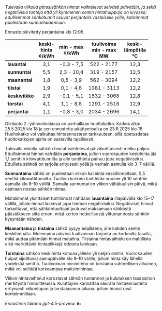 *Tulevalla viikolla pörssisähkön hinnat vaihtelevat selvästi päivittäin, ja sekä negatiivisia tunteja että yli kymmenen sentin hintahuippuja on luvassa; edullisimmat sähkötunnit osuvat perjantain vastaiselle yölle, kalleimmat puolestaan sunnuntaiaamuun.*

Ennuste päivitetty perjantaina klo 12:06.

|             | keski-<br>hinta<br>¢/kWh | min - max<br>¢/kWh | tuulivoima<br>min - max<br>MW | keski-<br>lämpötila<br>°C |
|:------------|:------------------------:|:-------------------:|:----------------------------:|:--------------------------:|
| **lauantai**    |           3,1            |     -0,3 - 7,5      |         522 - 2177          |            12,3            |
| **sunnuntai**   |           5,5            |     2,3 - 10,4      |         319 - 2157          |            12,5            |
| **maanantai**   |           1,8            |     0,5 - 3,9       |         562 - 3094          |            12,2            |
| **tiistai**     |           1,9            |     0,1 - 4,6       |        1981 - 3113          |            12,2            |
| **keskiviikko** |           2,9            |     -0,1 - 5,1      |        1832 - 3068          |            12,8            |
| **torstai**     |           4,1            |     1,1 - 8,8       |        1291 - 2516          |            12,9            |
| **perjantai**   |           1,1            |     -0,8 - 3,0      |        2034 - 2696          |            14,1            |

Olkiluoto 2 -ydinvoimalassa on parhaillaan huoltokatko. Katkos alkoi 25.5.2025 klo 18 ja sen ennustettu päättymisaika on 23.6.2025 klo 18. Huoltokatko voi vaikuttaa hintaennusteen tarkkuuteen, sillä opetusdataa huoltokatkojen ajalta on saatavilla rajallisesti.

Tulevalla viikolla sähkön hinnat vaihtelevat päiväkohtaisesti melko paljon. Edullisimmat hinnat nähdään **perjantaina**, jolloin vuorokauden keskihinta jää 1,1 senttiin kilowattitunnilta ja alin tuntihinta painuu jopa negatiiviseksi. Edullista sähköä on tarjolla erityisesti yöllä ja varhain aamulla klo 3–7 välillä.

**Sunnuntaina** sähkö on puolestaan viikon kalleinta keskihinnaltaan, 5,5 senttiä kilowattitunnilta. Tuolloin korkein tuntihinta nousee yli 10 senttiin aamulla klo 8–10 välillä. Samalla sunnuntai on viikon vähätuulisin päivä, mikä osaltaan nostaa sähkön hintaa.

Matalimmat yksittäiset tuntihinnat nähdään **lauantaina** iltapäivällä klo 15–17 välillä, jolloin hinnat laskevat jopa hieman negatiivisiksi. Negatiiviset hinnat tarkoittavat, että sähköntuottajat joutuvat maksamaan sähköstä päästäkseen siitä eroon, mikä kertoo hetkellisestä ylituotannosta sähkön kysyntään nähden.

**Maanantaina** ja **tiistaina** sähkö pysyy edullisena, alle kahden sentin keskihinnalla. Molempina päivinä tuulivoiman tarjonta on korkealla tasolla, mikä auttaa pitämään hinnat matalina. Tiistaina hintavaihtelu on maltillista eikä merkittäviä hintapiikkejä odoteta lainkaan.

**Torstaina** sähkön keskihinta kohoaa jälleen yli neljän sentin. Vuorokauden huiput sijoittuvat aamupäivälle klo 8–10 välille, jolloin hinta käy lähellä yhdeksää senttiä. Tuulivoiman minimiteho on torstaina suhteellisen alhainen, mikä voi selittää korkeampaa maksimihintaa.

Viikon hintavaihtelut korostavat sähkön tuotannon ja kulutuksen tasapainon merkitystä hinnoittelussa. Kuluttajien kannattaa seurata hintaennusteita erityisesti viikonlopun ja torstaiaamun aikana, jolloin hinnat ovat korkeimmillaan.

*Ennusteen takana gpt-4.5-preview.* 🌬️
